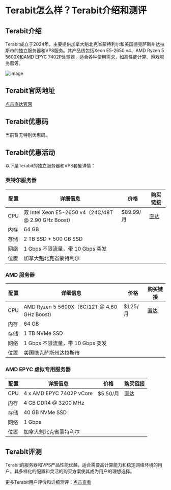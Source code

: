# Terabit怎么样？Terabit介绍和测评

## Terabit介绍
Terabit成立于2024年，主要提供加拿大魁北克省蒙特利尔和美国德克萨斯州达拉斯市的独立服务器和VPS服务。其产品线包括Xeon E5-2650 v4、AMD Ryzen 5 5600X和AMD EPYC 7402P处理器，适合各种使用需求，如高性能计算、游戏服务器等。

![image](https://github.com/oa868020ll/Terabit/assets/169741657/35acab0c-3463-4c49-a06a-bc8da4d4e94b)

## Terabit官网地址
[点击直达官网](https://my.terabit.io/aff.php?aff=18)

## Terabit优惠码
当前暂无特别优惠码。

## Terabit优惠活动
以下是Terabit的独立服务器和VPS套餐详情：

### 英特尔服务器
| 配置                     | 详细信息                                                                                             | 价格       | 购买链接                                                                                                   |
|--------------------------|------------------------------------------------------------------------------------------------------|------------|------------------------------------------------------------------------------------------------------------|
| CPU                      | 双 Intel Xeon E5-2650 v4（24C/48T @ 2.90 GHz Boost）                                                 | $89.99/月  | [直达](https://my.terabit.io/aff.php?aff=18&rp=/store/baremetal/dual-e5-2650v4-64gb-2tb-500gb-ssd)         |
| 内存                     | 64 GB                                                                                                |            |                                                                                                            |
| 存储                     | 2 TB SSD + 500 GB SSD                                                                                |            |                                                                                                            |
| 网络                     | 1 Gbps 不限流量，带 10 Gbps 突发                                                                    |            |                                                                                                            |
| 位置                     | 加拿大魁北克省蒙特利尔                                                                               |            |                                                                                                            |

### AMD 服务器
| 配置                     | 详细信息                                                                                             | 价格       | 购买链接                                                                                                   |
|--------------------------|------------------------------------------------------------------------------------------------------|------------|------------------------------------------------------------------------------------------------------------|
| CPU                      | AMD Ryzen 5 5600X（6C/12T @ 4.60 GHz Boost）                                                        | $125/月    | [直达](https://my.terabit.io/aff.php?aff=18&rp=/store/baremetal/ryzen-5-5600x-64gb-1tb-1gbps)              |
| 内存                     | 64 GB                                                                                                |            |                                                                                                            |
| 存储                     | 1 TB NVMe SSD                                                                                        |            |                                                                                                            |
| 网络                     | 1 Gbps 不限流量，带 10 Gbps 突发                                                                    |            |                                                                                                            |
| 位置                     | 美国德克萨斯州达拉斯市                                                                              |            |                                                                                                            |

### AMD EPYC 虚拟专用服务器
| 配置                     | 详细信息                                                                                             | 价格       | 购买链接                                                                                                   |
|--------------------------|------------------------------------------------------------------------------------------------------|------------|------------------------------------------------------------------------------------------------------------|
| CPU                      | 4 x AMD EPYC 7402P vCore                                                                            | $5.50/月   | [直达](https://my.terabit.io/aff.php?aff=18&rp=/store/vps/flash-promo-april-2024)                          |
| 内存                     | 4 GB DDR4 @ 3200 MHz                                                                                 |            |                                                                                                            |
| 存储                     | 40 GB NVMe SSD                                                                                       |            |                                                                                                            |
| 网络                     | 1 Gbps                                                                                              |            |                                                                                                            |
| 位置                     | 加拿大魁北克省蒙特利尔                                                                               |            |                                                                                                            |

## Terabit评测
Terabit的服务器和VPS产品性能优越，适合需要高计算能力和稳定网络环境的用户。其多样化的配置和灵活的购买方案使其成为用户的理想选择。

更多Terabit用户评价和详细测评：[点击查看](https://my.terabit.io/aff.php?aff=18)

